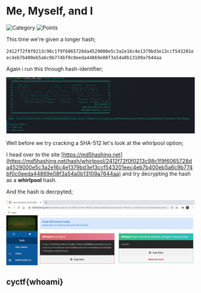 # Me, Myself, and I

![Category](http://img.shields.io/badge/Category-Password%20Cracking-orange?style=for-the-badge) ![Points](http://img.shields.io/badge/Points-225-brightgreen?style=for-the-badge)

This time we're given a longer hash;

`2412f72f0f0213c98c1f9f6065728da4529000e5c3a2e16c4e1379bd3e13ccf543201eec4eb7b400eb5a6c9b774bf0c0eeda44869e08f3a54a0b13109a7644aa`

Again i run this through hash-identifier;

![hash-dentifier](https://github.com/CTSecUK/CyberYoddha-CTF-2020/blob/main/images/me_myself_and_i_hash-identifier.png)

Well before we try cracking a SHA-512 let's look at the whirlpool option;

I head over to the site [https://md5hashing.net](https://md5hashing.net/hash/whirlpool/2412f72f0f0213c98c1f9f6065728da4529000e5c3a2e16c4e1379bd3e13ccf543201eec4eb7b400eb5a6c9b774bf0c0eeda44869e08f3a54a0b13109a7644aa) and try decrypting the hash as a **whirlpool** hash.

And the hash is decrpyted;

![screenshot](https://github.com/CTSecUK/CyberYoddha-CTF-2020/blob/main/images/me_myself_and_i_whirlpool%20decrypt.png)

## cyctf{whoami}
